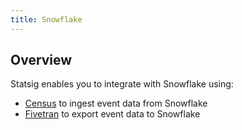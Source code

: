 ```yaml
---
title: Snowflake
---
```


## Overview

Statsig enables you to integrate with Snowflake using:
 - [Census](/integrations/data-connectors/census) to ingest event data from Snowflake
 - [Fivetran](/integrations/data-connectors/fivetran) to export event data to Snowflake  
